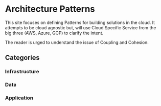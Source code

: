 # Architecture Patterns

This site focuses on defining Patterns for building solutions in the cloud.  It attempts to be cloud agnostic but, will use Cloud Specific Service from the big three (AWS, Azure, GCP) to clarify the intent.

The reader is urged to understand the issue of Coupling and Cohesion.

## Categories

### Infrastructure

### Data

### Application
